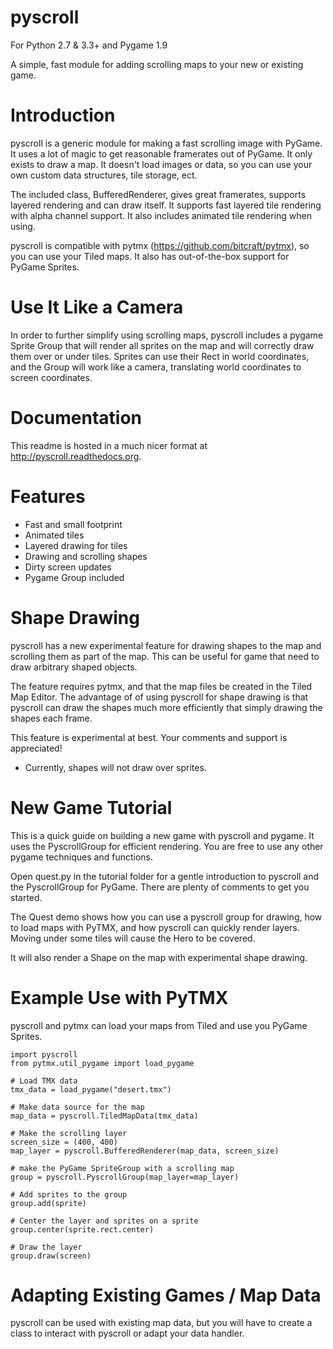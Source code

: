 pyscroll
========

For Python 2.7 & 3.3+ and Pygame 1.9

A simple, fast module for adding scrolling maps to your new or existing game.


Introduction
============

pyscroll is a generic module for making a fast scrolling image with PyGame.  It
uses a lot of magic to get reasonable framerates out of PyGame.  It only exists
to draw a map.  It doesn't load images or data, so you can use your own custom
data structures, tile storage, ect.

The included class, BufferedRenderer, gives great framerates, supports layered
rendering and can draw itself.  It supports fast layered tile rendering with
alpha channel support.  It also includes animated tile rendering when using.

pyscroll is compatible with pytmx (https://github.com/bitcraft/pytmx), so you
can use your Tiled maps.  It also has out-of-the-box support for PyGame Sprites.


Use It Like a Camera
====================

In order to further simplify using scrolling maps, pyscroll includes a pygame
Sprite Group that will render all sprites on the map and will correctly
draw them over or under tiles.  Sprites can use their Rect in world coordinates,
and the Group will work like a camera, translating world coordinates to screen
coordinates.


Documentation
=============

This readme is hosted in a much nicer format at http://pyscroll.readthedocs.org.


Features
========

- Fast and small footprint
- Animated tiles
- Layered drawing for tiles
- Drawing and scrolling shapes
- Dirty screen updates
- Pygame Group included


Shape Drawing
=============

pyscroll has a new experimental feature for drawing shapes to the map and
scrolling them as part of the map.  This can be useful for game that need to
draw arbitrary shaped objects.

The feature requires pytmx, and that the map files be created in the Tiled Map
Editor.  The advantage of of using pyscroll for shape drawing is that pyscroll
can draw the shapes much more efficiently that simply drawing the shapes each
frame.

This feature is experimental at best.  Your comments and support is appreciated!

* Currently, shapes will not draw over sprites.


New Game Tutorial
=================

This is a quick guide on building a new game with pyscroll and pygame.  It uses
the PyscrollGroup for efficient rendering.  You are free to use any other pygame
techniques and functions.

Open quest.py in the tutorial folder for a gentle introduction to pyscroll and
the PyscrollGroup for PyGame.  There are plenty of comments to get you started.

The Quest demo shows how you can use a pyscroll group for drawing, how to load
maps with PyTMX, and how pyscroll can quickly render layers.  Moving under some
tiles will cause the Hero to be covered.

It will also render a Shape on the map with experimental shape drawing.


Example Use with PyTMX
======================

pyscroll and pytmx can load your maps from Tiled and use you PyGame Sprites.

    import pyscroll
    from pytmx.util_pygame import load_pygame

    # Load TMX data
    tmx_data = load_pygame("desert.tmx")

    # Make data source for the map
    map_data = pyscroll.TiledMapData(tmx_data)

    # Make the scrolling layer
    screen_size = (400, 400)
    map_layer = pyscroll.BufferedRenderer(map_data, screen_size)

    # make the PyGame SpriteGroup with a scrolling map
    group = pyscroll.PyscrollGroup(map_layer=map_layer)

    # Add sprites to the group
    group.add(sprite)

    # Center the layer and sprites on a sprite
    group.center(sprite.rect.center)

    # Draw the layer
    group.draw(screen)


Adapting Existing Games / Map Data
==================================

pyscroll can be used with existing map data, but you will have to create a
class to interact with pyscroll or adapt your data handler.
